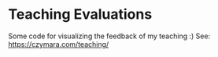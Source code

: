 # Teaching Evaluations

Some code for visualizing the feedback of my teaching :)
See: https://czymara.com/teaching/

